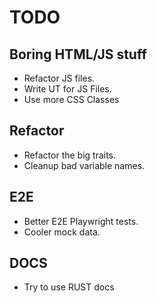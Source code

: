 # TODO


## Boring HTML/JS stuff

- Refactor JS files.
- Write UT for JS Files.
- Use more CSS Classes


## Refactor

- Refactor the big traits.
- Cleanup bad variable names.


## E2E

- Better E2E Playwright tests.
- Cooler mock data.


## DOCS

- Try to use RUST docs
